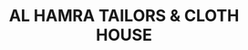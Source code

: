 ---
title: "AL HAMRA TAILORS & CLOTH HOUSE"
url: /karachi/al-hamra-tailors-and-cloth-house/
shop: tailor
---